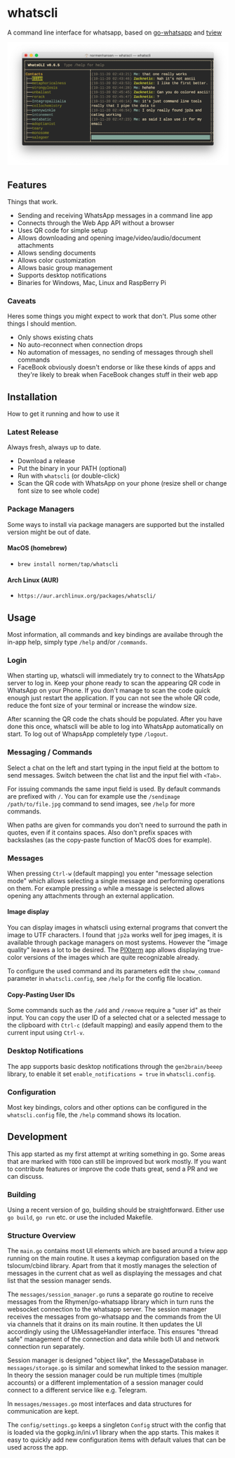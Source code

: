 # whatscli

A command line interface for whatsapp, based on [go-whatsapp](https://github.com/Rhymen/go-whatsapp) and [tview](https://github.com/rivo/tview)

![whatscli-screenshot](/doc/screenshot.png?raw=true "WhatsCLI 0.6.5")

## Features

Things that work.

- Sending and receiving WhatsApp messages in a command line app
- Connects through the Web App API without a browser
- Uses QR code for simple setup
- Allows downloading and opening image/video/audio/document attachments
- Allows sending documents
- Allows color customization
- Allows basic group management
- Supports desktop notifications
- Binaries for Windows, Mac, Linux and RaspBerry Pi

### Caveats

Heres some things you might expect to work that don't. Plus some other things I should mention.

- Only shows existing chats
- No auto-reconnect when connection drops
- No automation of messages, no sending of messages through shell commands
- FaceBook obviously doesn't endorse or like these kinds of apps and they're likely to break when FaceBook changes stuff in their web app

## Installation

How to get it running and how to use it

### Latest Release

Always fresh, always up to date.

- Download a release
- Put the binary in your PATH (optional)
- Run with `whatscli` (or double-click)
- Scan the QR code with WhatsApp on your phone (resize shell or change font size to see whole code)

### Package Managers

Some ways to install via package managers are supported but the installed version might be out of date.

#### MacOS (homebrew)

- `brew install normen/tap/whatscli`

#### Arch Linux (AUR)

- `https://aur.archlinux.org/packages/whatscli/`

## Usage

Most information, all commands and key bindings are availabe through the in-app help, simply type `/help` and/or `/commands`.

### Login

When starting up, whatscli will immediately try to connect to the WhatsApp server to log in. Keep your phone ready to scan the appearing QR code in WhatsApp on your Phone. If you don't manage to scan the code quick enough just restart the application. If you can not see the whole QR code, reduce the font size of your terminal or increase the window size.

After scanning the QR code the chats should be populated. After you have done this once, whatscli will be able to log into WhatsApp automatically on start. To log out of WhapsApp completely type `/logout`.

### Messaging / Commands

Select a chat on the left and start typing in the input field at the bottom to send messages. Switch between the chat list and the input fiel with `<Tab>`.

For issuing commands the same input field is used. By default commands are prefixed with `/`. You can for example use the `/sendimage /path/to/file.jpg` command to send images, see `/help` for more commands.

When paths are given for commands you don't need to surround the path in quotes, even if it contains spaces. Also don't prefix spaces with backslashes (as the copy-paste function of MacOS does for example).

### Messages

When pressing `Ctrl-w` (default mapping) you enter "message selection mode" which allows selecting a single message and performing operations on them. For example pressing `o` while a message is selected allows opening any attachments through an external application.

#### Image display

You can display images in whatscli using external programs that convert the image to UTF characters. I found that `jp2a` works well for jpeg images, it is available through package managers on most systems. However the "image quality" leaves a lot to be desired. The [PIXterm](https://github.com/eliukblau/pixterm) app allows displaying true-color versions of the images which are quite recognizable already.

To configure the used command and its parameters edit the `show_command` parameter in `whatscli.config`, see `/help` for the config file location.

#### Copy-Pasting User IDs

Some commands such as the `/add` and `/remove` require a "user id" as their input. You can copy the user ID of a selected chat or a selected message to the clipboard with `Ctrl-c` (default mapping) and easily append them to the current input using `Ctrl-v`.

### Desktop Notifications

The app supports basic desktop notifications through the `gen2brain/beeep` library, to enable it set `enable_notifications = true` in `whatscli.config`.

### Configuration

Most key bindings, colors and other options can be configured in the `whatscli.config` file, the `/help` command shows its location.

## Development

This app started as my first attempt at writing something in go. Some areas that are marked with `TODO` can still be improved but work mostly. If you want to contribute features or improve the code thats great, send a PR and we can discuss.

### Building

Using a recent version of go, building should be straightforward. Either use `go build`, `go run` etc. or use the included Makefile.

### Structure Overview

The `main.go` contains most UI elements which are based around a tview app running on the main routine. It uses a keymap configuration based on the tslocum/cbind library. Apart from that it mostly manages the selection of messages in the current chat as well as displaying the messages and chat list that the session manager sends.

The `messages/session_manager.go` runs a separate go routine to receive messages from the Rhymen/go-whatsapp library which in turn runs the websocket connection to the whatsapp server. The session manager receives the messages from go-whatsapp and the commands from the UI via channels that it drains on its main routine. It then updates the UI accordingly using the UiMessageHandler interface. This ensures "thread safe" management of the connection and data while both UI and network connection run separately.

Session manager is designed "object like", the MessageDatabase in `messages/storage.go` is similar and somewhat linked to the session manager. In theory the session manager could be run multiple times (multiple accounts) or a different implementation of a session manager could connect to a different service like e.g. Telegram.

In `messages/messages.go` most interfaces and data structures for communication are kept.

The `config/settings.go` keeps a singleton `Config` struct with the config that is loaded via the gopkg.in/ini.v1 library when the app starts. This makes it easy to quickly add new configuration items with default values that can be used across the app.
